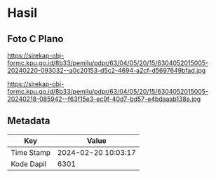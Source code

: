 # Hasil

## Foto C Plano

https://sirekap-obj-formc.kpu.go.id/8b33/pemilu/pdpr/63/04/05/20/15/6304052015005-20240220-093032--a0c20153-d5c2-4694-a2cf-d5697649bfad.jpg

https://sirekap-obj-formc.kpu.go.id/8b33/pemilu/pdpr/63/04/05/20/15/6304052015005-20240218-085942--f63f15e3-ec9f-40d7-bd57-e4bdaaab138a.jpg


## Metadata

| Key        | Value               |
| ---------- | ------------------- |
| Time Stamp | 2024-02-20 10:03:17 |
| Kode Dapil | 6301                |




